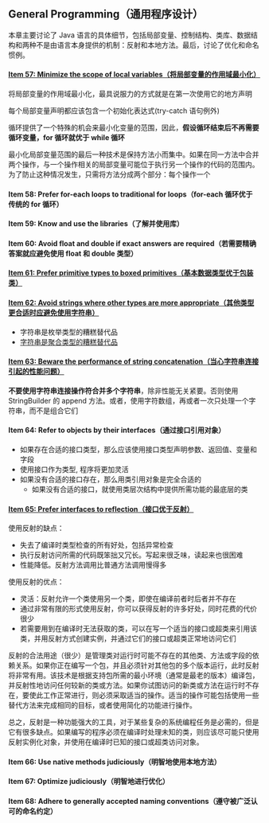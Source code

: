 ## General Programming（通用程序设计）  

本章主要讨论了 Java 语言的具体细节，包括局部变量、控制结构、类库、数据结构和两种不是由语言本身提供的机制：反射和本地方法。最后，讨论了优化和命名惯例。


#### [Item 57: Minimize the scope of local variables（将局部变量的作用域最小化）](ScopeOfLocalVar.java)   

将局部变量的作用域最小化，最具说服力的方式就是在第一次使用它的地方声明   

每个局部变量声明都应该包含一个初始化表达式(try-catch 语句例外)    

循环提供了一个特殊的机会来最小化变量的范围，因此，**假设循环结束后不再需要循环变量，for 循环就优于 while 循环**   

最小化局部变量范围的最后一种技术是保持方法小而集中。如果在同一方法中合并两个操作，与一个操作相关的局部变量可能位于执行另一个操作的代码的范围内。为了防止这种情况发生，只需将方法分成两个部分：每个操作一个



#### Item 58: Prefer for-each loops to traditional for loops（for-each 循环优于传统的 for 循环）

#### Item 59: Know and use the libraries（了解并使用库）

#### Item 60: Avoid float and double if exact answers are required（若需要精确答案就应避免使用 float 和 double 类型）

#### [Item 61: Prefer primitive types to boxed primitives（基本数据类型优于包装类）](boxing)

#### [Item 62: Avoid strings where other types are more appropriate（其他类型更合适时应避免使用字符串）](strings)   
- 字符串是枚举类型的糟糕替代品  
- [字符串是聚合类型的糟糕替代品](strings/AggregateType.java) 


#### [Item 63: Beware the performance of string concatenation（当心字符串连接引起的性能问题）](strings/ConcatStrings.java)   
**不要使用字符串连接操作符合并多个字符串**，除非性能无关紧要。否则使用 StringBuilder 的 append 方法。或者，使用字符数组，再或者一次只处理一个字符串，而不是组合它们

#### Item 64: Refer to objects by their interfaces（通过接口引用对象）  

- 如果存在合适的接口类型，那么应该使用接口类型声明参数、返回值、变量和字段
- 使用接口作为类型, 程序将更加灵活
- 如果没有合适的接口存在，那么用类引用对象是完全合适的
  - 如果没有合适的接口，就使用类层次结构中提供所需功能的最底层的类

#### [Item 65: Prefer interfaces to reflection（接口优于反射）]()        
使用反射的缺点：   
- 失去了编译时类型检查的所有好处，包括异常检查
- 执行反射访问所需的代码既笨拙又冗长。写起来很乏味，读起来也很困难
- 性能降低。反射方法调用比普通方法调用慢得多   

使用反射的优点：
- 灵活：反射允许一个类使用另一个类，即使在编译前者时后者并不存在
- 通过非常有限的形式使用反射，你可以获得反射的许多好处，同时花费的代价很少
- 若需要用到在编译时无法获取的类，可以在写一个适当的接口或超类来引用该类，并用反射方式创建实例，并通过它们的接口或超类正常地访问它们

反射的合法用途（很少）是管理类对运行时可能不存在的其他类、方法或字段的依赖关系。如果你正在编写一个包，并且必须针对其他包的多个版本运行，此时反射将非常有用。该技术是根据支持包所需的最小环境（通常是最老的版本）编译包，并反射性地访问任何较新的类或方法。如果你试图访问的新类或方法在运行时不存在，要使此工作正常进行，则必须采取适当的操作。适当的操作可能包括使用一些替代方法来完成相同的目标，或者使用简化的功能进行操作。  


总之，反射是一种功能强大的工具，对于某些复杂的系统编程任务是必需的，但是它有很多缺点。如果编写的程序必须在编译时处理未知的类，则应该尽可能只使用反射实例化对象，并使用在编译时已知的接口或超类访问对象。

#### Item 66: Use native methods judiciously（明智地使用本地方法）

#### Item 67: Optimize judiciously（明智地进行优化）

#### Item 68: Adhere to generally accepted naming conventions（遵守被广泛认可的命名约定）